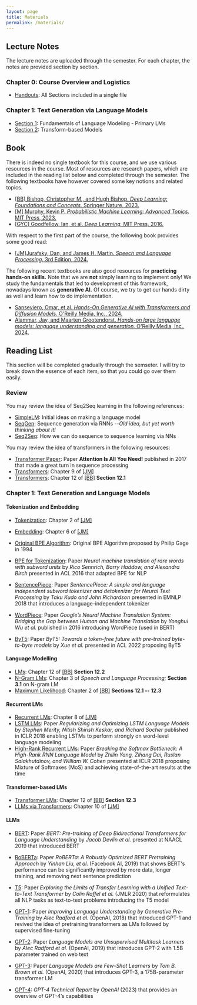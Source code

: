 ```yaml
---
layout: page
title: Materials
permalink: /materials/
---
```


## Lecture Notes
The lecture notes are uploaded through the semester. For each chapter, the notes are provided section by section. 
### Chapter 0: Course Overview and Logistics
* [Handouts]({{site.baseurl}}/assets/Notes/CH0/CH0.pdf): All Sections included in a single file

### Chapter 1: Text Generation via Language Models
* [Section 1]({{site.baseurl}}/assets/Notes/CH1/CH1_Sec1.pdf): Fundamentals of Language Modeling - Primary LMs
* [Section 2]({{site.baseurl}}/assets/Notes/CH1/CH1_Sec2.pdf): Transform-based Models

## Book

There is indeed no single textbook for this course, and we use various resources in the course. Most of resources are research papers, which are included in the reading list below and completed through the semester. The following textbooks have however covered some key notions and related topics. 

* [[BB] Bishop, Christopher M., and Hugh Bishop. _Deep Learning: Foundations and Concepts._ Springer Nature, 2023.](https://www.bishopbook.com/)
* [[M] Murphy, Kevin P. _Probabilistic Machine Learning: Advanced Topics._ MIT Press, 2023.](https://probml.github.io/pml-book/book2.html)
* [[GYC] Goodfellow, Ian, et al. _Deep Learning._ MIT Press, 2016.](https://www.deeplearningbook.org/)

With respect to the first part of the course, the following book provides some good read:

* [[JM]Jurafsky, Dan, and James H. Martin. _Speech and Language Processing._ 3rd Edition, 2024.](https://web.stanford.edu/~jurafsky/slp3/)

The following recent textbooks are also good resources for __practicing hands-on skills.__ Note that we are __not__ simply learning to implement only! We study the fundamentals that led to development of this framework, nowadays known as __generative AI.__ Of course, we try to get our hands dirty as well and learn how to do implementation.

* [Sanseviero, Omar, et al. _Hands-On Generative AI with Transformers and Diffusion Models._ O'Reilly Media, Inc., 2024.](https://www.oreilly.com/library/view/hands-on-generative-ai/9781098149239/)
* [Alammar, Jay, and Maarten Grootendorst. _Hands-on large language models: language understanding and generation._ O'Reilly Media, Inc., 2024.](https://www.oreilly.com/library/view/hands-on-large-language/9781098150952/)


## Reading List

This section will be completed gradually through the semseter. I will try to break down the essence of each item, so that you could go over them easily. 

### Review
You may review the idea of Seq2Seq learning in the following references:
* [SimpleLM](https://pdfs.semanticscholar.org/bba8/a2c9b9121e7c78e91ea2a68630e77c0ad20f.pdf): Initial ideas on making a language model
* [SeqGen](https://arxiv.org/abs/1308.0850): Sequence generation via RNNs --_Old idea, but yet worth thinking about it!_
* [Seq2Seq](https://arxiv.org/abs/1409.3215v3): How we can do sequence to sequence learning via NNs

You may review the idea of transformers in the following resources:
* [Transformer Paper](https://arxiv.org/abs/1706.03762): Paper __Attention Is All You Need!__ published in 2017 that made a great turn in sequence processing
* [Transformers](https://web.stanford.edu/~jurafsky/slp3/9.pdf): Chapter 9 of [[JM]](https://web.stanford.edu/~jurafsky/slp3/)
* [Transformers](https://www.bishopbook.com/): Chapter 12 of [[BB]](https://www.bishopbook.com/) __Section 12.1__

### Chapter 1: Text Generation and Language Models
#### Tokenization and Embedding
* [Tokenization](https://web.stanford.edu/~jurafsky/slp3/2.pdf): Chapter 2 of [[JM]](https://web.stanford.edu/~jurafsky/slp3/)
* [Embedding](https://web.stanford.edu/~jurafsky/slp3/6.pdf): Chapter 6 of [[JM]](https://web.stanford.edu/~jurafsky/slp3/)


* [Original BPE Algorithm](http://www.pennelynn.com/Documents/CUJ/HTML/94HTML/19940045.HTM): Original BPE Algorithm proposed by Philip Gage in 1994
* [BPE for Tokenization](https://arxiv.org/abs/1508.07909): Paper _Neural machine translation of rare words with subword units_ by _Rico Sennrich, Barry Haddow, and Alexandra Birch_ presented in ACL 2016 that adapted BPE for NLP
* [SentencePiece](https://arxiv.org/abs/1808.06226): Paper _SentencePiece: A simple and language independent subword tokenizer and detokenizer for Neural Text Processing_ by _Taku Kudo and John Richardson_ presented in EMNLP 2018 that introduces a language-independent tokenizer
* [WordPiece](https://arxiv.org/abs/1609.08144): Paper _Google’s Neural Machine Translation System: Bridging the Gap between Human and Machine Translation_ by _Yonghui Wu et al._ published in 2016 introducing WordPiece (used in BERT)
* [ByT5](https://arxiv.org/abs/2105.13626): Paper _ByT5: Towards a token-free future with pre-trained byte-to-byte models_ by _Xue et al._ presented in ACL 2022 proposing ByT5

#### Language Modelling
* [LMs](https://www.bishopbook.com/): Chapter 12 of [[BB]](https://www.bishopbook.com/) __Section 12.2__
* [N-Gram LMs](https://web.stanford.edu/~jurafsky/slp3/3.pdf): Chapter 3 of _Speech and Language Processing;_ __Section 3.1__ on N-gram LM
* [Maximum Likelihood](https://www.bishopbook.com/): Chapter 2 of [[BB]](https://www.bishopbook.com/) __Sections 12.1 -- 12.3__

#### Recurrent LMs
* [Recurrent LMs](https://web.stanford.edu/~jurafsky/slp3/8.pdf): Chapter 8 of [[JM]](https://web.stanford.edu/~jurafsky/slp3/)
* [LSTM LMs](https://arxiv.org/abs/1708.02182): Paper _Regularizing and Optimizing LSTM Language Models_ by _Stephen Merity, Nitish Shirish Keskar, and Richard Socher_ published in ICLR 2018 enabling LSTMs to perform strongly on word-level language modeling
* [High-Rank Recurrent LMs](https://arxiv.org/abs/1711.03953): Paper _Breaking the Softmax Bottleneck: A High-Rank RNN Language Model_ by _Zhilin Yang, Zihang Dai, Ruslan Salakhutdinov, and William W. Cohen_ presented at ICLR 2018 proposing Mixture of Softmaxes (MoS) and achieving state-of-the-art results at the time


#### Transformer-based LMs
* [Transformer LMs](https://www.bishopbook.com/): Chapter 12 of [[BB]](https://www.bishopbook.com/) __Section 12.3__
* [LLMs via Transformers](https://web.stanford.edu/~jurafsky/slp3/10.pdf): Chapter 10 of [[JM]](https://web.stanford.edu/~jurafsky/slp3/)

#### LLMs
* [BERT](https://arxiv.org/abs/1810.04805): Paper _BERT: Pre-training of Deep Bidirectional Transformers for Language Understanding_ by _Jacob Devlin et al._ presented at NAACL 2019 that introduced BERT
<!-- * [XLNet: Generalized Autoregressive Pretraining for Language Understanding](https://arxiv.org/abs/1906.08237): Paper _XLNet: Generalized Autoregressive Pretraining for Language Understanding_ by _Zhilin Yang et al._ presented at NeurIPS 2019 that introduces XLNet -->
* [RoBERTa](https://arxiv.org/abs/1907.11692): Paper _RoBERTa: A Robustly Optimized BERT Pretraining Approach_ by _Yinhan Liu, et al._ (Facebook AI, 2019) that shows BERT's performance can be significantly improved by more data, longer training, and removing next sentence prediction
* [T5](https://arxiv.org/abs/1910.10683): Paper _Exploring the Limits of Transfer Learning with a Unified Text-to-Text Transformer_ by _Colin Raffel et al._ (JMLR 2020) that reformulates all NLP tasks as text-to-text problems introducing the T5 model


* [GPT-1](https://cdn.openai.com/research-covers/language-unsupervised/language_understanding_paper.pdf): Paper _Improving Language Understanding by Generative Pre-Training_ by _Alec Radford et al._ (OpenAI, 2018) that introduced GPT-1 and revived the idea of pretraining transformers as LMs followed by supervised fine-tuning
* [GPT-2](https://cdn.openai.com/better-language-models/language_models_are_unsupervised_multitask_learners.pdf): Paper _Language Models are Unsupervised Multitask Learners_ by _Alec Radford et al._ (OpenAI, 2019) that introduces GPT-2 with 1.5B parameter trained on web text
* [GPT-3](https://arxiv.org/abs/2005.14165): Paper _Language Models are Few-Shot Learners_ by _Tom B. Brown et al._ (OpenAI, 2020) that introduces GPT-3, a 175B-parameter transformer LM 
* [GPT-4](https://arxiv.org/abs/2303.08774): _GPT-4 Technical Report_ by _OpenAI_ (2023) that provides an overview of GPT-4’s capabilities

